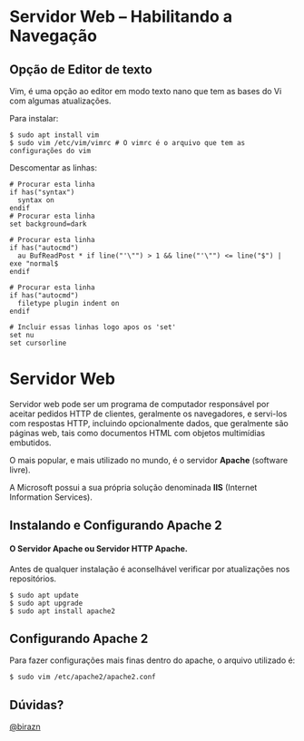 # Servidor Web – Habilitando a Navegação
## Opção de Editor de texto

Vim, é uma opção ao editor em modo texto nano que tem as bases do Vi com algumas atualizações.

Para instalar:

```shell
$ sudo apt install vim
$ sudo vim /etc/vim/vimrc # O vimrc é o arquivo que tem as configurações do vim
```
Descomentar as linhas:

```shell
# Procurar esta linha
if has("syntax")
  syntax on
endif
# Procurar esta linha
set background=dark

# Procurar esta linha
if has("autocmd")
  au BufReadPost * if line("'\"") > 1 && line("'\"") <= line("$") | exe "normal$
endif

# Procurar esta linha
if has("autocmd")
  filetype plugin indent on
endif

# Incluir essas linhas logo apos os 'set'
set nu
set cursorline
```



# Servidor Web

Servidor web pode ser um programa de computador responsável por aceitar pedidos HTTP de clientes, geralmente os navegadores, e servi-los com respostas HTTP, incluindo opcionalmente dados, que geralmente são páginas web, tais como documentos HTML com objetos multimídias embutidos.

O mais popular, e mais utilizado no mundo, é o servidor **Apache** (software livre).

A Microsoft possui a sua própria solução denominada **IIS** (Internet Information Services).



## Instalando e Configurando Apache 2

#### O Servidor Apache ou Servidor HTTP Apache.

Antes de qualquer instalação é aconselhável verificar por atualizações nos repositórios.

```shell
$ sudo apt update
$ sudo apt upgrade
$ sudo apt install apache2
```

## Configurando Apache 2

Para fazer configurações mais finas dentro do apache, o arquivo utilizado é:

```shell
$ sudo vim /etc/apache2/apache2.conf
```



## Dúvidas?

[@birazn](https://www.instragram.com/birazn)

